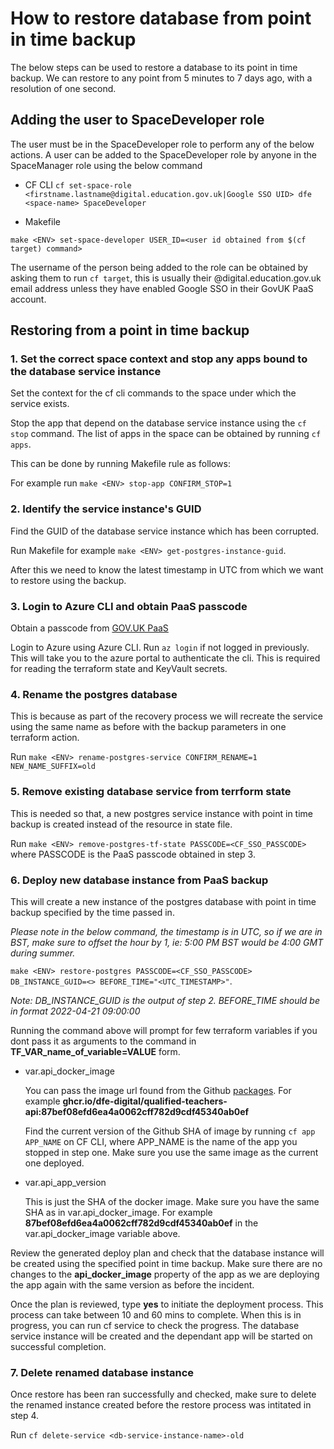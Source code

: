 # How to restore database from point in time backup

The below steps can be used to restore a database to its point in time backup.
We can restore to any point from 5 minutes to 7 days ago, with a resolution of one second.

## Adding the user to SpaceDeveloper role

The user must be in the SpaceDeveloper role to perform any of the below actions.
A user can be added to the SpaceDeveloper role by anyone in the SpaceManager role using the below command

- CF CLI
`cf set-space-role <firstname.lastname@digital.education.gov.uk|Google SSO UID> dfe <space-name> SpaceDeveloper`

- Makefile

`make <ENV> set-space-developer USER_ID=<user id obtained from $(cf target) command> `

The username of the person being added to the role can be obtained by asking them to run `cf target`, this is usually their @digital.education.gov.uk email address unless they have enabled Google SSO in their GovUK PaaS account.

## Restoring from a point in time backup

### 1. Set the correct space context and stop any apps bound to the database service instance

Set the context for the cf cli commands to the space under which the service exists.

Stop the app that depend on the database service instance using the `cf stop` command. The list of apps in the space can be obtained by running `cf apps`.

This can be done by running Makefile rule as follows:

For example run `make <ENV> stop-app CONFIRM_STOP=1`

### 2. Identify the service instance's GUID

Find the GUID of the database service instance which has been corrupted.

Run Makefile for example `make <ENV> get-postgres-instance-guid`.

After this we need to know the latest timestamp in UTC from which we want to restore using the backup.

### 3. Login to Azure CLI and obtain PaaS passcode

Obtain a passcode from [GOV.UK PaaS](https://login.london.cloud.service.gov.uk/passcode)

Login to Azure using Azure CLI. Run `az login` if not logged in previously. This will take you to the azure portal to authenticate the cli. This is required for reading the terraform state and KeyVault secrets.

### 4. Rename the postgres database

This is because as part of the recovery process we will recreate the service using the same name as before with the backup parameters in one terraform action.

Run `make <ENV> rename-postgres-service CONFIRM_RENAME=1 NEW_NAME_SUFFIX=old`

### 5. Remove existing database service from terrform state

This is needed so that, a new postgres service instance with point in time backup is created instead of the resource in state file.

Run `make <ENV> remove-postgres-tf-state PASSCODE=<CF_SSO_PASSCODE>` where PASSCODE is the PaaS passcode obtained in step 3.

### 6. Deploy new database instance from PaaS backup

This will create a new instance of the postgres database with point in time backup specified by the time passed in.

*Please note in the below command, the timestamp is in UTC, so if we are in BST, make sure to offset the hour by 1, ie: 5:00 PM BST would be 4:00 GMT during summer.*

`make <ENV> restore-postgres PASSCODE=<CF_SSO_PASSCODE> DB_INSTANCE_GUID=<> BEFORE_TIME="<UTC_TIMESTAMP>"`.

*Note: DB_INSTANCE_GUID is the output of step 2. BEFORE_TIME should be in format 2022-04-21 09:00:00*


Running the command above will prompt for few terraform variables if you dont pass it as arguments to the command in **TF_VAR_name_of_variable=VALUE** form.

- var.api_docker_image

    You can pass the image url found from the Github [packages](https://github.com/DFE-Digital/qualified-teachers-api/pkgs/container/qualified-teachers-api). For example **ghcr.io/dfe-digital/qualified-teachers-api:87bef08efd6ea4a0062cff782d9cdf45340ab0ef**

    Find the current version of the Github SHA of image by running `cf app APP_NAME` on CF CLI, where APP_NAME is the name of the app you stopped in step one. Make sure you use the same image as the current one deployed.

- var.api_app_version

    This is just the SHA of the docker image. Make sure you have the same SHA as in var.api_docker_image. For example **87bef08efd6ea4a0062cff782d9cdf45340ab0ef** in the var.api_docker_image variable above.

Review the generated deploy plan and check that the database instance will be created using the specified point in time backup.
Make sure there are no changes to the **api_docker_image** property of the app as we are deploying the app again with the same version as before the incident.

Once the plan is reviewed, type **yes** to initiate the deployment process. This process can take between 10 and 60 mins to complete.  When this is in progress, you can run cf service <db-instance-name> to check the progress. The database service instance will be created and the dependant app will be started on successful completion.

### 7. Delete renamed database instance

Once restore has been ran successfully and checked, make sure to delete the renamed instance created before the restore process was intitated in step 4.

Run `cf delete-service <db-service-instance-name>-old`
